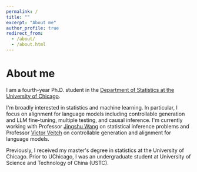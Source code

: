 ```yaml
---
permalink: /
title: ""
excerpt: "About me"
author_profile: true
redirect_from: 
  - /about/
  - /about.html
---
```


About me
====
I am a fourth-year Ph.D. student in the [Department of Statistics at the University of Chicago](https://stat.uchicago.edu/).

I'm broadly interested in statistics and machine learning. In particular, I focus on alignment for language models including controllable generation and LLM fine-tuning, multiple testing, and causal inference. I'm currently working with Professor [Jingshu Wang](https://jingshuw.org/) on statistical inference problems and Professor [Victor Veitch](http://victorveitch.com/) on controllable generation and alignment for language models.
 
Previously, I received my master's degree in statistics at the University of Chicago. Prior to UChicago, I was an undergraduate student at University of Science and Technology of China (USTC).

